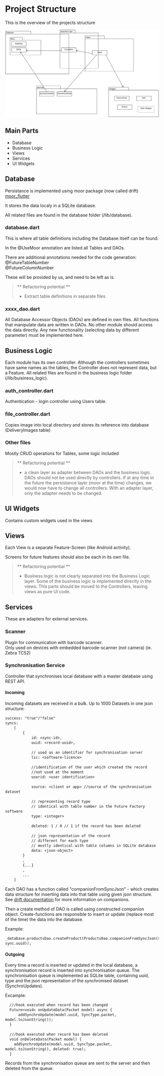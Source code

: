 # Project Structure

This is the overview of the projects structure

![Architecture](architecture_diagram.png)

## Main Parts

 - Database
 - Business Logic
 - Views
 - Services
 - UI Widgets

## Database

Persistance is implemented using moor package (now called drift)
[moor_flutter](https://pub.dev/packages/moor_flutter)

It stores the data localy in a SQLite database.

All related files are found in the database folder (/lib/database).

### database.dart 

This is where all table definitions including the Database itself can be found.

In the @UseMoor annotation are listed all Tables and DAOs.

There are additional annotations needed for the code generation:
@FutureTableNumber\
@FutureColumnNumber

These will be provided by us, and need to be left as is.

> ** Refactoring potential **
> - Extract table definitions in separate files

### xxxx_dao.dart

All Database Accessor Objects (DAOs) are defined in own files.
All functions that manipulate data are written in DAOs. No other module should access the data directly. Any new functionality (selecting data by different parameter) must be implemented here.

## Business Logic

Each module has its own controller.
Although the controllers sometimes have same names as the tables, the Controller does not represent data, but a Feature.
All related files are found in the business logic folder (/lib/buisiness_logic).

### auth_controller.dart
Authentication - login controller using Users table.

### file_controller.dart
Copies image into local directory and stores its reference into database (DeliveryImages table)

### Other files
Mostly CRUD operations for Tables, some logic included

> ** Refactoring potential **
> - a clean layer as adapter between DAOs and the business logic. DAOs should not be used directly by controllers. If at any time in the future the persistance layer (moor at the time) changes, we would now have to change all controllers. With an adapter layer, only the adapter needs to be changed.

## UI Widgets

Contains custom widgets used in the views

## Views

Each View is a separate Feature-Screen (like Android activity).

Screens for future features should also be each in its own file.

> ** Refactoring potential **
> - Business logic is not clearly separated into the Business Logic layer. Some of the business logic is implemented directly in the views. This parts should be moved to the Controllers, leaving views as pure UI code.

## Services

These are adapters for external services.

### Scanner

Plugin for communication with barcode scanner.\
Only used on devices with embedded barcode-scanner (not camera) (ie. Zebra TC52)

### Synchronisation Service

Controller that synchronises local database with a master database using REST API.

#### Incoming

Incoming datasets are received in a bulk. Up to 1000 Datasets in one json structure:

```
success: "true"/"false"
syncs:
    [
        {
            id: <sync-id>,
            uuid: <record-uuid>,
            
            // used as an identifier for synchronisation server
            lic: <software-licence>

            //identification of the user which created the record 
            //not used at the moment
            userid: <user identification>

            source: <client or app> //source of the synchronisation dataset

            // representing record type 
            // identical with table number in the Future Factory software
            type: <integer>

            deleted: 1 / 0 // 1 if the record has been deleted

            // json representation of the record 
            // different for each type 
            // mostly identical with table columns in SQLite database
            data: <json-object>
        }
        ,
        {...}
        ,
        ...
    ]
```

Each DAO has a function called "companionFromSyncJson" - which creates data structure for inserting  data into that table using given json structure. See [drift documentation](https://drift.simonbinder.eu/docs/getting-started/writing_queries/) for more information on companions.

Then a create method of DAO is called using constructed companion object. Create-functions are responsible to insert or update (replace most of the time) the data into the database.

Example:

```
_database.productsDao.createProduct(ProductsDao.companionFromSyncJson(sync.data, sync.uuid));
```

#### Outgoing

Every time a record is inserted or updated in the local database, a synchronisation record is inserted into synchronisation queue.
The synchronisation queue is implemented as SQLite table, containing uuid, type and the json representation of the synchronised dataset (SynchroUpdates).

Excample:
```
  ///hook executed when record has been changed
  Future<void> onUpdateData(Packet model) async {
      addSynchroUpdate(model.uuid, SyncType.packet, model.toJsonString());
  }

  ///hook executed when record has been deleted
  void onDeleteData(Packet model) {
    addSynchroUpdate(model.uuid, SyncType.packet, model.toJsonString(), deleted: true);
  }
```

Records from the synchronisation queue are sent to the server and then deleted from the queue.